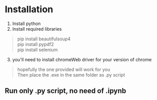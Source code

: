 # Installation
1. Install python
2. Install required libraries
> pip install beautifulsoup4\
> pip install pypdf2\
> pip install selenium
3. you'll need to install chromeWeb driver for your version of chrome
> hopefully the one provided will work for you\
> Then place the .exe in the same folder as .py script

## Run only .py script, no need of .ipynb